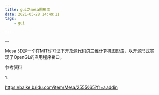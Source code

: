 ```yaml
---
title: gui之mesa图形库
date: 2021-05-28 14:49:11
tags:
	- gui

---
```


--

Mesa 3D是一个在MIT许可证下开放源代码的三维计算机图形库，以开源形式实现了OpenGL的应用程序接口。



参考资料

1、

https://baike.baidu.com/item/Mesa/2555065?fr=aladdin